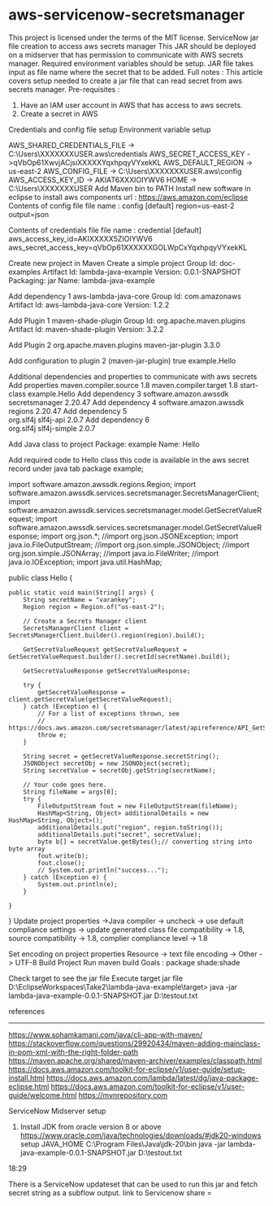 # aws-servicenow-secretsmanager
This project is licensed under the terms of the MIT license.
ServiceNow jar file creation to access aws secrets manager
This JAR should be deployed on a midserver that has permission to communicate with AWS secrets manager.
Required environment variables should be setup.
JAR file takes input as file name where the secret that to be added.
Full notes :
This article covers setup needed to create a jar file that can read secret from aws secrets manager.
Pre-requisites  : 
1. Have an IAM user account in AWS that has access to aws secrets.
2. Create a secret in AWS

Credentials and config file setup
Environment variable setup

AWS_SHARED_CREDENTIALS_FILE -> C:\Users\XXXXXXXUSER\.aws\credentials
AWS_SECRET_ACCESS_KEY ->qVbOp61XwvjACjsiXXXXXYqxhpqyVYxekKL
AWS_DEFAULT_REGION -> us-east-2
AWS_CONFIG_FILE -> C:\Users\XXXXXXXUSER\.aws\config
AWS_ACCESS_KEY_ID -> AKIAT6XXXIOIYWV6
HOME -> C:\Users\XXXXXXXUSER
Add Maven bin to PATH
Install new software in eclipse to install aws components
    url : https://aws.amazon.com/eclipse
Contents of config file file name : config
[default]
region=us-east-2
output=json

Contents of credentials file file name : credential
[default]
aws_access_key_id=AKIXXXXX5ZIOIYWV6
aws_secret_access_key=qVbOp61XXXXXXGOLWpCxYqxhpqyVYxekKL


Create new project in Maven
    Create a simple project
    Group Id: doc-examples
    Artifact Id: lambda-java-example
    Version: 0.0.1-SNAPSHOT
    Packaging: jar
    Name: lambda-java-example

Add dependency 1
    aws-lambda-java-core
        Group Id: com.amazonaws
        Artifact Id: aws-lambda-java-core
        Version: 1.2.2

Add Plugin 1
    maven-shade-plugin
    Group Id: org.apache.maven.plugins
    Artifact Id: maven-shade-plugin
    Version: 3.2.2

Add Plugin 2
    org.apache.maven.plugins
    maven-jar-plugin
    3.3.0

Add configuration to plugin 2 (maven-jar-plugin)
            <configuration>
          <archive>
            <manifest>
              <addClasspath>true</addClasspath>
              <mainClass>example.Hello</mainClass>
            </manifest>
          </archive>
        </configuration>

Additional dependencies and properties to communicate with aws secrets
Add properties
    maven.compiler.source
    1.8
    maven.compiler.target
    1.8
    start-class
    example.Hello
Add dependency 3
    software.amazon.awssdk
    secretsmanager
    2.20.47
Add dependency 4
    software.amazon.awssdk
    regions
    2.20.47
Add dependency 5    
    org.slf4j
    slf4j-api
    2.0.7
Add dependency 6    
    org.slf4j
    slf4j-simple
    2.0.7

Add Java class to project
        Package: example
        Name: Hello

Add required code to Hello class this code is available in the aws secret record under java tab
package example;

import software.amazon.awssdk.regions.Region;
import software.amazon.awssdk.services.secretsmanager.SecretsManagerClient;
import software.amazon.awssdk.services.secretsmanager.model.GetSecretValueRequest;
import software.amazon.awssdk.services.secretsmanager.model.GetSecretValueResponse;
import org.json.*;
//import org.json.JSONException;
import java.io.FileOutputStream;
//import org.json.simple.JSONObject;
//import org.json.simple.JSONArray;
//import java.io.FileWriter;
//import java.io.IOException;
import java.util.HashMap;

public class Hello {

	public static void main(String[] args) {
		String secretName = "varankey";
		Region region = Region.of("us-east-2");

		// Create a Secrets Manager client
		SecretsManagerClient client = SecretsManagerClient.builder().region(region).build();

		GetSecretValueRequest getSecretValueRequest = GetSecretValueRequest.builder().secretId(secretName).build();

		GetSecretValueResponse getSecretValueResponse;

		try {
			getSecretValueResponse = client.getSecretValue(getSecretValueRequest);
		} catch (Exception e) {
			// For a list of exceptions thrown, see
			// https://docs.aws.amazon.com/secretsmanager/latest/apireference/API_GetSecretValue.html
			throw e;
		}

		String secret = getSecretValueResponse.secretString();
		JSONObject secretObj = new JSONObject(secret);
		String secretValue = secretObj.getString(secretName);

		// Your code goes here.
		String fileName = args[0];
		try {
			FileOutputStream fout = new FileOutputStream(fileName);
			HashMap<String, Object> additionalDetails = new HashMap<String, Object>();
			additionalDetails.put("region", region.toString());
			additionalDetails.put("secret", secretValue);
			byte b[] = secretValue.getBytes();// converting string into byte array
			fout.write(b);
			fout.close();
			// System.out.println("success...");
		} catch (Exception e) {
			System.out.println(e);
		}

	}

}
Update project properties ->Java compiler -> uncheck -> use default compliance settings -> update generated class file compatibility -> 1.8, source 
compatibility -> 1.8, complier compliance level -> 1.8

Set encoding on project properties
    Resource -> text file encoding -> Other -> UTF-8
Build Project
    Run maven build
        Goals : package shade:shade

Check target to see the jar file
Execute target jar file
    D:\EclipseWorkspaces\Take2\lambda-java-example\target>
    java -jar lambda-java-example-0.0.1-SNAPSHOT.jar D:\\testout.txt


references
**********
https://www.sohamkamani.com/java/cli-app-with-maven/
https://stackoverflow.com/questions/29920434/maven-adding-mainclass-in-pom-xml-with-the-right-folder-path
https://maven.apache.org/shared/maven-archiver/examples/classpath.html
https://docs.aws.amazon.com/toolkit-for-eclipse/v1/user-guide/setup-install.html
https://docs.aws.amazon.com/lambda/latest/dg/java-package-eclipse.html
https://docs.aws.amazon.com/toolkit-for-eclipse/v1/user-guide/welcome.html
https://mvnrepository.com

ServiceNow Midserver setup
1. Install JDK from oracle version 8 or above
https://www.oracle.com/java/technologies/downloads/#jdk20-windows
setup JAVA_HOME
C:\Program Files\Java\jdk-20\bin
java -jar lambda-java-example-0.0.1-SNAPSHOT.jar D:\\testout.txt

18:29

There is a ServiceNow updateset that can be used to run this jar and fetch secret string as a subflow output.
link to Servicenow share = 
